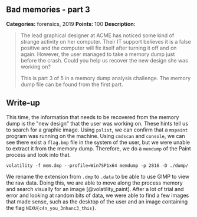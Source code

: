 ## Bad memories - part 3

**Categories:** forensics, 2019
**Points:** 100
**Description:**

>  The lead graphical designer at ACME has noticed some kind of strange
>  activity on her computer. Their IT support believes it is a false
>  positive and the computer will fix itself after turning it off and 
>  on again. However, the user managed to take a memory dump just before
>  the crash. Could you help us recover the new design she was working on?
>  
>  
>  This is part 3 of 5 in a
>  memory dump analysis challenge.
>  The memory dump file can be found from the first part.


## Write-up

This time, the information that needs to be recovered from the memory dump is the "new design" that the user was working on.
These hints tell us to search for a graphic image.
Using `pslist`, we can confirm that a `mspaint` program was running on the machine.
Using `cmdscan` and `console`, we can see there exist a `flag.bmp` file in the system of the user, but we were unable to extract it from the memory dump.
Therefore, we do a `memdump` of the Paint process and look into that.

```
volatility -f mem.dmp --profile=Win7SP1x64 memdump -p 2816 -D ./dump/
```

We rename the extension from `.dmp` to `.data` to be able to use GIMP to view the raw data.
Doing this, we are able to move along the process memory and search visually for an image [@volatility_paint].
After a lot of trial and error and looking at random bits of data, we were able to find a few images that made sense, such as the desktop of the user and an image containing the flag `NIXU{c4n_you_3nhanc3_this}`.

